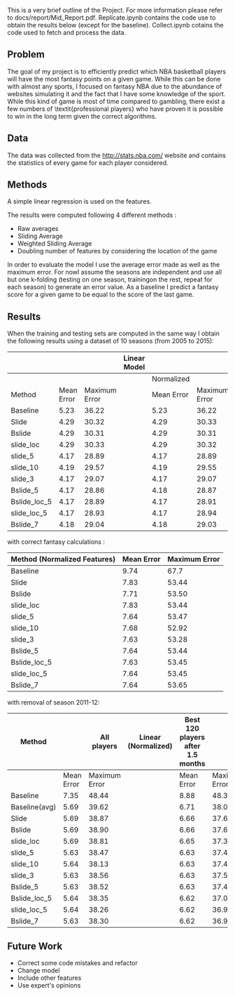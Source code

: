 This is a very brief outline of the Project. For more information please refer to docs/report/Mid_Report.pdf.
Replicate.ipynb contains the code use to obtain the results below (except for the baseline).
Collect.ipynb cotains the code used to fetch and process the data.


## Problem

The goal of my project is to efficiently predict which NBA basketball players will have the most fantasy points on a given game. While this can be done with almost any sports, I focused on fantasy NBA due to the abundance of websites simulating it and the fact that I have some knowledge of the sport. While this kind of game is most of time compared to gambling, there exist a few numbers of \textit{professional players} who have proven it is possible to win in the long term given the correct algorithms.

## Data

The data was collected from the http://stats.nba.com/ website and contains the statistics of every game for each player considered.

## Methods
A simple linear regression is used on the features.

The results were computed following 4 different methods :
- Raw averages
- Sliding Average
- Weighted Sliding Average
- Doubling number of features by considering the location of the game

In order to evaluate the model I use the average error made as well as the maximum error. For nowI assume the seasons are independent and use all but one k-folding (testing on one season, trainingon the rest, repeat for each season) to generate an error value. As a baseline I predict a fantasy score for a given game to be equal to the score of the last game.

## Results

When the training and testing sets are computed in the same way I obtain the following results using a dataset of 10 seasons (from 2005 to 2015):

|              |            |               | Linear Model |            |               |   | Ridge      |               |
|--------------|------------|---------------|--------------|------------|---------------|---|------------|---------------|
|              |            |               |              | Normalized |               |   |            |               |
| Method       | Mean Error | Maximum Error |              | Mean Error | Maximum Error |   | Mean Error | Maximum Error |
| Baseline     | 5.23       | 36.22         |              | 5.23       | 36.22         |   | 5.23       | 36.22         |
| Slide        | 4.29       | 30.32         |              | 4.29       | 30.33         |   | 4.29       | 30.33         |
| Bslide       | 4.29       | 30.31         |              | 4.29       | 30.31         |   | 4.29       | 30.32         |
| slide_loc    | 4.29       | 30.33         |              | 4.29       | 30.32         |   | 4.29       | 30.32         |
| slide_5      | 4.17       | 28.89         |              | 4.17       | 28.89         |   | 4.17       | 28.93         |
| slide_10     | 4.19       | 29.57         |              | 4.19       | 29.55         |   |            |               |
| slide_3      | 4.17       | 29.07         |              | 4.17       | 29.07         |   |            |               |
| Bslide_5     | 4.17       | 28.86         |              | 4.18       | 28.87         |   | 4.17       | 28.92         |
| Bslide_loc_5 | 4.17       | 28.89         |              | 4.17       | 28.91         |   |            |               |
| slide_loc_5  | 4.17       | 28.93         |              | 4.17       | 28.94         |   |            |               |
| Bslide_7     | 4.18       | 29.04         |              | 4.18       | 29.03         |   |            |               |

with correct fantasy calculations :

| Method (Normalized Features) | Mean Error | Maximum Error |
|------------------------------|------------|---------------|
| Baseline                     | 9.74       | 67.7          |
| Slide                        | 7.83       | 53.44         |
| Bslide                       | 7.71       | 53.50         |
| slide_loc                    | 7.83       | 53.44         |
| slide_5                      | 7.64       | 53.47         |
| slide_10                     | 7.68       | 52.92         |
| slide_3                      | 7.63       | 53.28         |
| Bslide_5                     | 7.64       | 53.44         |
| Bslide_loc_5                 | 7.63       | 53.45         |
| slide_loc_5                  | 7.64       | 53.45         |
| Bslide_7                     | 7.64       | 53.65         |

with removal of season 2011-12:

| Method       |            | All players   | Linear (Normalized) | Best 120 players after 1.5 months |               |
|--------------|------------|---------------|---------------------|-----------------------------------|---------------|
|              | Mean Error | Maximum Error |                     | Mean Error                        | Maximum Error |
| Baseline     | 7.35       | 48.44         |                     | 8.88                              | 48.33         |
| Baseline(avg)| 5.69       | 39.62         |                     | 6.71                              | 38.01         |
| Slide        | 5.69       | 38.87         |                     | 6.66                              | 37.69         |
| Bslide       | 5.69       | 38.90         |                     | 6.66                              | 37.68         |
| slide_loc    | 5.69       | 38.81         |                     | 6.65                              | 37.30         |
| slide_5      | 5.63       | 38.47         |                     | 6.63                              | 37.47         |
| slide_10     | 5.64       | 38.13         |                     | 6.63                              | 37.48         |
| slide_3      | 5.63       | 38.56         |                     | 6.63                              | 37.53         |
| Bslide_5     | 5.63       | 38.52         |                     | 6.63                              | 37.44         |
| Bslide_loc_5 | 5.64       | 38.35         |                     | 6.62                              | 37.04         |
| slide_loc_5  | 5.64       | 38.26         |                     | 6.62                              | 36.94         |
| Bslide_7     | 5.63       | 38.30         |                     | 6.62                              | 36.97         |

## Future Work

- Correct some code mistakes and refactor
- Change model
- Include other features
- Use expert's opinions

